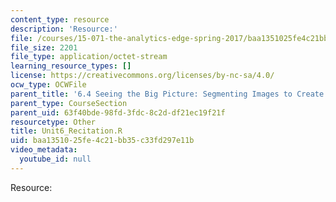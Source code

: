 ```yaml
---
content_type: resource
description: 'Resource:'
file: /courses/15-071-the-analytics-edge-spring-2017/baa1351025fe4c21bb35c33fd297e11b_Unit6_Recitation.R
file_size: 2201
file_type: application/octet-stream
learning_resource_types: []
license: https://creativecommons.org/licenses/by-nc-sa/4.0/
ocw_type: OCWFile
parent_title: '6.4 Seeing the Big Picture: Segmenting Images to Create Data  (Recitation)'
parent_type: CourseSection
parent_uid: 63f40bde-98fd-3fdc-8c2d-df21ec19f21f
resourcetype: Other
title: Unit6_Recitation.R
uid: baa13510-25fe-4c21-bb35-c33fd297e11b
video_metadata:
  youtube_id: null
---
```

Resource: